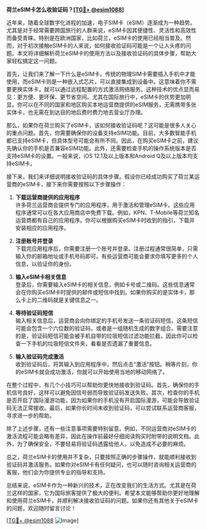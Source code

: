 **荷兰eSIM卡怎么收验证码？[[TG💪+ @esim1088](https://t.me/s/esim1088)]**

近年来，随着全球数字化进程的加速，电子SIM卡（eSIM）逐渐成为一种趋势。尤其是对于经常需要跨国旅行的人群来说，eSIM卡因其便捷性、灵活性和高效性而备受青睐。特别是在欧洲国家，比如荷兰，eSIM卡的使用已经相当普及。然而，对于初次接触eSIM卡的人来说，如何接收验证码可能是一个让人头疼的问题。本文将详细解析荷兰eSIM卡的使用方法以及接收验证码的具体步骤，帮助大家轻松搞定这一问题。

首先，让我们来了解一下什么是eSIM卡。传统的物理SIM卡需要插入手机中才能使用，而eSIM卡则是一种嵌入式芯片，可以直接集成到设备中。这意味着你不需要更换实体卡，就可以通过远程配置的方式激活网络服务。这种技术的优点显而易见：更方便、更环保、更节省空间。尤其在国际旅行中，eSIM卡的优势更加明显。你可以在不同的国家和地区购买本地运营商提供的eSIM服务，无需携带多张实体卡，也无需在到达目的地后费时费力地去营业厅办理。

那么，如果你在荷兰购买了eSIM卡，该如何接收验证码呢？这可能是很多人关心的重点问题。首先，你需要确保你的设备支持eSIM功能。目前，大多数智能手机都已支持eSIM卡，但具体型号可能会有所不同。因此，在购买eSIM卡之前，建议先确认你的手机是否兼容eSIM功能。此外，还需要检查手机的操作系统版本是否支持eSIM卡的设置。一般来说，iOS 12.1及以上版本和Android Q及以上版本均支持eSIM卡。

接下来，我们来详细说明接收验证码的具体步骤。假设你已经成功购买了荷兰某运营商的eSIM卡，接下来你需要按照以下步骤操作：

1. **下载运营商提供的应用程序**  
   许多荷兰运营商会提供专门的应用程序，用于激活和管理eSIM卡。这些应用程序通常可以在各大应用商店中免费下载。例如，KPN、T-Mobile等荷兰知名运营商都有自己的应用程序。你可以根据购买eSIM卡时收到的指引，下载并安装相应的应用程序。

2. **注册账号并登录**  
   下载完应用程序后，你需要注册一个账号并登录。注册过程通常很简单，只需输入你的邮箱地址或手机号码即可。有些运营商可能会要求你填写更多的个人信息，以验证你的身份。

3. **输入eSIM卡相关信息**  
   登录后，你需要输入eSIM卡的相关信息，例如卡号或二维码。这些信息通常会在你购买eSIM卡时提供的邮件或短信中找到。如果你购买的是实体卡，那么卡上的二维码就是关键信息之一。

4. **等待验证码短信**  
   输入相关信息后，运营商会向你绑定的手机号发送一条验证码短信。这条短信可能会包含一个六位数的验证码，或者是一组随机生成的数字组合。需要注意的是，验证码短信可能会被手机自带的垃圾短信过滤功能拦截，因此你可以检查一下手机的垃圾短信文件夹，看看是否遗漏了重要信息。

5. **输入验证码完成激活**  
   收到验证码后，将其输入到应用程序中，然后点击“激活”按钮。稍等片刻，你的eSIM卡就会成功激活，你就可以开始使用当地的移动网络了。

在整个过程中，有几个小技巧可以帮助你更快地接收到验证码。首先，确保你的手机信号良好，这样可以避免因信号弱而导致验证码发送失败。其次，检查你的手机是否开启了国际漫游功能，因为如果你的手机没有开启国际漫游，可能会导致验证码无法正常接收。最后，如果你长时间未收到验证码，可以尝试联系运营商客服，寻求进一步的帮助。

除了上述步骤，还有一些注意事项需要特别留意。例如，不同运营商对eSIM卡的激活流程可能会略有差异，因此在操作前最好仔细阅读购买时附带的说明文档。此外，为了确保安全，不要轻易将验证码透露给他人，以免造成不必要的麻烦。

总之，荷兰eSIM卡的使用并不复杂，只要按照正确的步骤操作，就能顺利接收到验证码并激活服务。如果你对eSIM卡有任何疑问，也可以随时咨询相关运营商的客服，他们会为你提供专业的指导和支持。

总结来说，eSIM卡作为一种新兴的技术，正在改变我们的生活方式。尤其是在荷兰这样的国家，它为国际旅客提供了极大的便利。希望本文能够帮助你更好地理解和使用荷兰eSIM卡，并顺利解决接收验证码的问题。如果你还有其他关于eSIM卡的问题，欢迎随时留言讨论！

[[TG💪+ @esim1088](https://t.me/s/esim1088) ![Image](https://i.postimg.cc/4NQfJmqS/Snipaste-2025-05-13-00-14-12.png)]